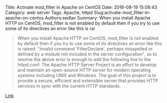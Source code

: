 Title: Activate mod_filter in Apache on CentOS
Date: 2016-08-19 15:08:43
Category: web server
Tags: Apache, httpd
Slug:activate-mod_filter-in-apache-on-centos
Authors:sedlav
Summary: When you install Apache HTTP on CentOS, mod_filter is not enabled by default then if you try to use some of its directives an error like this is rai

> When you install Apache HTTP on CentOS, mod_filter is not enabled by default then if you try to use some of its directives an error like this is raised: "Invalid command 'FilterDeclare', perhaps misspelled or defined by a module not included in the server configuration", so to resolve the above error is enough to add the following line to the httpd.conf:
The Apache HTTP Server Project is an effort to develop and maintain an open-source HTTP server for modern operating systems including UNIX and Windows. The goal of this project is to provide a secure, efficient and extensible server that provides HTTP services in sync with the current HTTP standards.

[Link](http://www.librebyte.net/en/apache/activate-mod_filter-in-apache-on-centos/)
